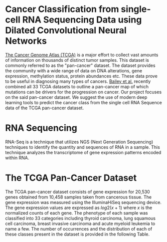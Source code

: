 # Cancer Classification from single-cell RNA Sequencing Data using Dilated Convolutional Neural Networks

[The Cancer Genome Atlas (TCGA)](https://www.nature.com/articles/ng.2764) is a major effort to collect vast amounts of information on thousands of distinct tumor samples. This dataset is commonly referred to as the "pan-cancer" dataset. The dataset provides the community with a wide range of data on DNA alterations, gene expression, methylation status, protein abundances etc. These data prove to be useful in diagnosing many types of cancers. [Bailey et al.](https://pubmed.ncbi.nlm.nih.gov/29625053/) recently combined all 33 TCGA datasets to outline a pan-cancer map of which mutations can be drivers for the progression on cancer. Our project focuses on the said pan-cancer dataset. We suggest the use of modern deep learning tools to predict the cancer class from the single cell RNA Sequence data of the TCGA pan-cancer dataset. 


# RNA Sequencing

RNA-Seq is a technique that utilizes NGS (Next Generation Sequencing) techniques to identify the quantity and sequences of RNA in a sample. This technique analyzes the transcriptome of gene expression patterns encoded within RNA. 

# The TCGA Pan-Cancer Dataset

The TCGA pan-cancer dataset consists of gene expression for 20,530 genes obtained from 10,458 samples taken from cancerous tissue. The gene expression was measured using the IlluminaHiSeq sequencing device. The gene expression values are expressed as $log2(x+1)$ where $x$ is the normalized counts of each gene. The phenotype of each sample was classified into 33 categories including thyroid carcinoma, lung squamous cell carcinoma, breast invasive carcinoma and acute myeloid leukemia to name a few. The number of occurrences and the distribution of each of these classes present in the dataset is provided in the following Table.

